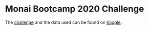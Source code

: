 # Monai Bootcamp 2020 Challenge

The [challenge](https://github.com/Project-MONAI/MONAIBootcamp2020/tree/master/day3challenge) and the data used can be found on [Kaggle](https://www.kaggle.com/ericspod/project-monai-2020-bootcamp-challenge-dataset).

